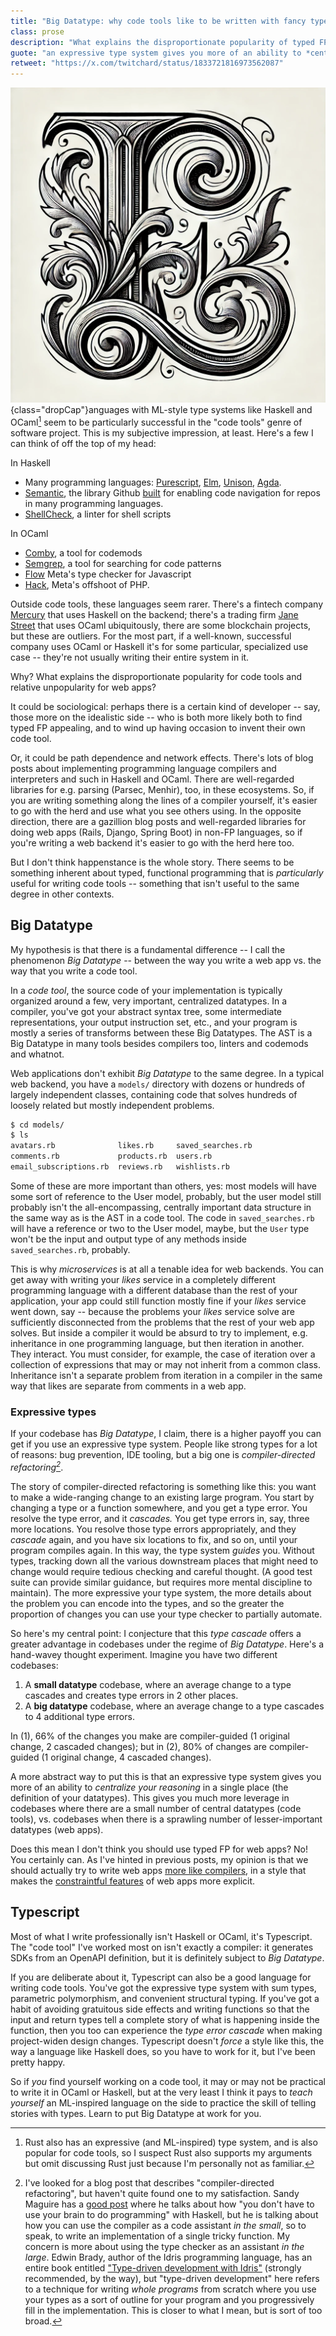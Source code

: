 ```yaml
---
title: "Big Datatype: why code tools like to be written with fancy types"
class: prose
description: "What explains the disproportionate popularity of typed FP for code tools and relative unpopularity for web apps?"
guote: "an expressive type system gives you more of an ability to *centralize your reasoning* in a single place"
retweet: "https://x.com/twitchard/status/1833721816973562087"
---
```

![L](../images/dropCapL.webp){class="dropCap"}anguages with ML-style type systems like Haskell and OCaml[^1] seem to be particularly successful in the "code tools" genre of software project. This is my subjective impression, at least. Here's a few I can think of off the top of my head:

In Haskell

* Many programming languages: [Purescript](https://www.purescript.org/), [Elm](https://github.com/elm/compiler/), [Unison](https://github.com/unisonweb/unison), [Agda](https://github.com/agda/agda).
* [Semantic](https://github.com/github/semantic), the library Github [built](https://github.com/github/semantic/blob/main/docs/why-haskell.md) for enabling code navigation for repos in many programming languages.
* [ShellCheck](https://github.com/koalaman/shellcheck), a linter for shell scripts

In OCaml

* [Comby](https://github.com/comby-tools/comby), a tool for codemods
* [Semgrep](https://github.com/semgrep/semgrep), a tool for searching for code patterns
* [Flow](https://github.com/facebook/flow,) Meta's type checker for Javascript
* [Hack](https://github.com/facebook/hhvm/tree/master/hphp/hack), Meta's offshoot of PHP.

Outside code tools, these languages seem rarer. There's a fintech company [Mercury](https://mercury.com/) that uses Haskell on the backend; there's a trading firm [Jane Street](https://www.janestreet.com/) that uses OCaml ubiquitously, there are some blockchain projects, but these are outliers. For the most part, if a well-known, successful company uses OCaml or Haskell it's for some particular, specialized use case -- they're not usually writing their entire system in it.

Why? What explains the disproportionate popularity for code tools and relative unpopularity for web apps?

It could be sociological: perhaps there is a certain kind of developer -- say, those more on the idealistic side -- who is both more likely both to find typed FP appealing, and to wind up having occasion to invent their own code tool.

Or, it could be path dependence and network effects. There's lots of blog posts about implementing programming language compilers and interpreters and such in Haskell and OCaml. There are well-regarded libraries for e.g. parsing (Parsec, Menhir), too, in these ecosystems. So, if you are writing something along the lines of a compiler yourself, it's easier to go with the herd and use what you see others using. In the opposite direction, there are a gazillion blog posts and well-regarded libraries for doing web apps (Rails, Django, Spring Boot) in non-FP languages, so if you're writing a web backend it's easier to go with the herd here too.

But I don't think happenstance is the whole story. There seems to be something inherent about typed, functional programming that is *particularly* useful for writing code tools -- something that isn't useful to the same degree in other contexts.

## Big Datatype

My hypothesis is that there is a fundamental difference -- I call the phenomenon *Big Datatype* -- between the way you write a web app vs. the way that you write a code tool.

In a *code tool*, the source code of your implementation is typically organized around a few, very important, centralized datatypes. In a compiler, you've got your abstract syntax tree, some intermediate representations, your output instruction set, etc., and your program is mostly a series of transforms between these Big Datatypes. The AST is a Big Datatype in many tools besides compilers too, linters and codemods and whatnot.

Web applications don't exhibit *Big Datatype* to the same degree. In a typical web backend, you have a `models/` directory with dozens or hundreds of largely independent classes, containing code that solves hundreds of loosely related but mostly independent problems. 

```bash
$ cd models/
$ ls 
avatars.rb              likes.rb     saved_searches.rb
comments.rb             products.rb  users.rb
email_subscriptions.rb  reviews.rb   wishlists.rb
```

Some of these are more important than others, yes: most models will have some sort of reference to the User model, probably, but the user model still probably isn't the all-encompassing, centrally important data structure in the same way as is the AST in a code tool. The code in `saved_searches.rb` will have a reference or two to the User model, maybe, but the `User` type won't be the input and output type of any methods inside `saved_searches.rb`, probably.

This is why *microservices* is at all a tenable idea for web backends. You can get away with writing your *likes* service in a completely different programming language with a different database than the rest of your application, your app could still function mostly fine if your *likes* service went down, say -- because the problems your *likes* service solve are sufficiently disconnected from the problems that the rest of your web app solves. But inside a compiler it would be absurd to try to implement, e.g. inheritance in one programming language, but then iteration in another. They interact. You must consider, for example, the case of iteration over a collection of expressions that may or may not inherit from a common class. Inheritance isn't a separate problem from iteration in a compiler in the same way that likes are separate from comments in a web app.

### Expressive types

If your codebase has *Big Datatype*, I claim, there is a higher payoff you can get if you use an expressive type system. People like strong types for a lot of reasons: bug prevention, IDE tooling, but a big one is *compiler-directed refactoring[^2]*. 

The story of compiler-directed refactoring is something like this: you want to make a wide-ranging change to an existing large program. You start by changing a type or a function somewhere, and you get a type error. You resolve the type error, and it *cascades.* You get type errors in, say, three more locations. You resolve those type errors appropriately, and they *cascade* again, and you have six locations to fix, and so on, until your program compiles again. In this way, the type system *guides* you. Without types, tracking down all the various downstream places that might need to change would require tedious checking and careful thought. (A good test suite can provide similar guidance, but requires more mental discipline to maintain). The more expressive your type system, the more details about the problem you can encode into the types, and so the greater the proportion of changes you can use your type checker to partially automate.

So here's my centraI point: I conjecture that this *type cascade* offers a greater advantage in codebases under the regime of *Big Datatype*. Here's a hand-wavey thought experiment. Imagine you have two different codebases:

1. A **small datatype** codebase, where an average change to a type cascades and creates type errors in 2 other places.
2. A **big datatype** codebase, where an average change to a type cascades to 4 additional type errors.

In (1), 66% of the changes you make are compiler-guided (1 original change, 2 cascaded changes); but in (2), 80% of changes are compiler-guided (1 original change, 4 cascaded changes).

A more abstract way to put this is that an expressive type system gives you more of an ability to *centralize your reasoning* in a single place (the definition of your datatypes). This gives you much more leverage in codebases where there are a small number of central datatypes (code tools), vs. codebases when there is a sprawling number of lesser-important datatypes (web apps).

Does this mean I don't think you should use typed FP for web apps? No! You certainly can. As I've hinted in previous posts, my opinion is that we should actually try to write web apps [more like compilers](2019-11-01-beware-middleware.html), in a style that makes the [constraintful features](http://localhost:8000/posts/2021-04-24-behavior-constraining-features.html) of web apps more explicit.

## Typescript

Most of what I write professionally isn't Haskell or OCaml, it's Typescript. The "code tool" I've worked most on isn't exactly a compiler: it generates SDKs from an OpenAPI definition, but it is definitely subject to *Big Datatype*.

If you are deliberate about it, Typescript can also be a good language for writing code tools. You've got the expressive type system with sum types, parametric polymorphism, and convenient structural typing. If you've got a habit of avoiding gratuitous side effects and writing functions so that the input and return types tell a complete story of what is happening inside the function, then you too can experience the *type error cascade* when making project-widen design changes. Typescript doesn't *force* a style like this, the way a language like Haskell does, so you have to work for it, but I've been pretty happy. 

So if *you* find yourself working on a code tool, it may or may not be practical to write it in OCaml or Haskell, but at the very least I think it pays to *teach yourself* an ML-inspired language on the side to practice the skill of telling stories with types. Learn to put Big Datatype at work for you.

[^1]: Rust also has an expressive (and ML-inspired) type system, and is also popular for code tools, so I suspect Rust also supports my arguments but omit discussing Rust just because I'm personally not as familiar.

[^2]: I've looked for a blog post that describes "compiler-directed refactoring", but haven't quite found one to my satisfaction. Sandy Maguire has a [good post](https://reasonablypolymorphic.com/blog/typeholes/) where he talks about how "you don't have to use your brain to do programming" with Haskell, but he is talking about how you can use the compiler as a code assistant *in the small*, so to speak, to write an implementation of a single tricky function. My concern is more about using the type checker as an assistant *in the large*. Edwin Brady, author of the Idris programming language, has an entire book entitled ["Type-driven development with Idris"](https://www.manning.com/books/type-driven-development-with-idris) (strongly recommended, by the way), but "type-driven development" here refers to a technique for writing *whole programs* from scratch where you use your types as a sort of outline for your program and you progressively fill in the implementation. This is closer to what I mean, but is sort of too broad. 
